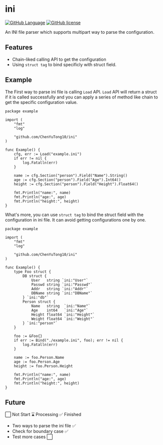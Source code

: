 # ini

[![GitHub Language](https://img.shields.io/badge/Go-reference-blue)](https://go.dev)
[![GitHub license](https://img.shields.io/github/license/ChenYuTong10/ini)](https://github.com/ChenYuTong10/ini/blob/main/LICENSE)


An INI file parser which supports multipart way to parse the configuration.

## Features

- Chain-liked calling API to get the configuration
- Using `struct tag` to bind specificly with struct field.

## Example

The First way to parse ini file is calling `Load` API.
`Load` API will return a struct if it is called successfully and you can apply a series of method like chain to get the specific configuration value.

```Golang
package example

import (
    "fmt"
    "log"

    "github.com/ChenYuTong10/ini"
)

func Example() {
    cfg, err := Load("example.ini")
    if err != nil {
        log.Fatalln(err)
    }

    name := cfg.Section("person").Field("Name").String()
    age := cfg.Section("person").Field("Age").Int64()
    height := cfg.Section("person").Field("Height").Float64()
    
    fmt.Println("name:", name)
    fmt.Println("age:", age)
    fmt.Println("height:", height)
}
```

What's more, you can use `struct tag` to bind the struct field with the configuration in ini file. It can avoid getting configurations one by one.

```Golang
package example

import (
    "fmt"
    "log"

    "github.com/ChenYuTong10/ini"
)

func Example() {
    type Foo struct {
        DB struct {
            User   string `ini:"User"`
            Passwd string `ini:"Passwd"`
            Addr   string `ini:"Addr"`
            DBName string `ini:"DBName"`
        } `ini:"db"`
        Person struct {
            Name   string  `ini:"Name"`
            Age    int64   `ini:"Age"`
            Height float64 `ini:"Height"`
            Weight float64 `ini:"Weight"`
        } `ini:"person"`
    }

    foo := &Foo{}
    if err := Bind("./example.ini", foo); err != nil {
        log.Fatalln(err)
    }

    name := foo.Person.Name
    age := foo.Person.Age
    height := foo.Person.Height

    fmt.Println("name:", name)
    fmt.Println("age:", age)
    fmt.Println("height:", height)
}
```

## Future

⬜ Not Start ⌛ Processing ✅ Finished

- Two ways to parse the ini file ✅
- Check for boundary case ✅
- Test more cases ⬜